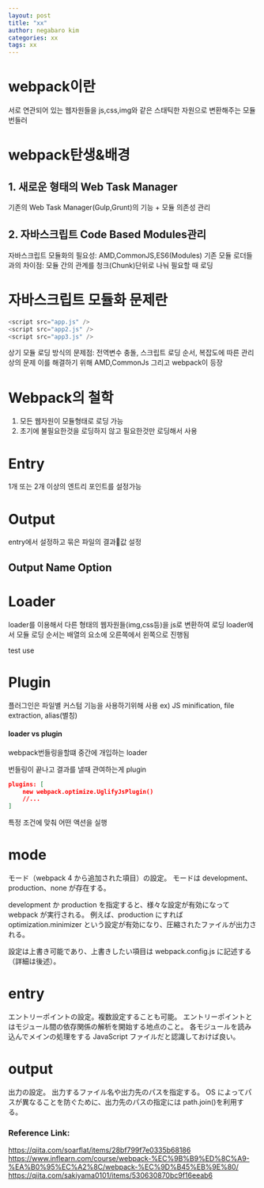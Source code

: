 ```yaml
---
layout: post
title: "xx"
author: negabaro kim
categories: xx
tags: xx
---
```


# webpack이란

서로 연관되어 있는 웹자원들을 js,css,img와 같은 스태틱한 자원으로 변환해주는 모듈 번들러

# webpack탄생&배경

## 1. 새로운 형태의 Web Task Manager

기존의 Web Task Manager(Gulp,Grunt)의 기능 + 모듈 의존성 관리

## 2. 자바스크립트 Code Based Modules관리

자바스크립트 모듈화의 필요성: AMD,CommonJS,ES6(Modules)
기존 모듈 로더들과의 차이점: 모듈 간의 관계를 청크(Chunk)단위로 나눠 필요할 때 로딩

# 자바스크립트 모듈화 문제란

```js
<script src="app.js" />
<script src="app2.js" />
<script src="app3.js" />
```

상기 모듈 로딩 방식의 문제점: 전역변수 충돌, 스크립트 로딩 순서, 복잡도에 따른 관리상의 문제
이를 해결하기 위해 AMD,CommonJs 그리고 webpack이 등장

# Webpack의 철학

1. 모든 웹자원이 모듈형태로 로딩 가능
2. 초기에 불필요한것을 로딩하지 않고 필요한것만 로딩해서 사용

# Entry

1개 또는 2개 이상의 엔트리 포인트를 설정가능

# Output

entry에서 설정하고 묶은 파일의 결과값 설정

## Output Name Option

# Loader

loader를 이용해서 다른 형태의 웹자원들(img,css등)을 js로 변환하여 로딩
loader에서 모듈 로딩 순서는 배열의 요소에 오른쪽에서 왼쪽으로 진행됨

test
use

# Plugin

플러그인은 파일별 커스텀 기능을 사용하기위해 사용
ex) JS minification, file extraction, alias(별칭)

#### loader vs plugin

webpack번들링을할떄 중간에 개입하는 loader

번들링이 끝나고 결과를 낼때 관여하는게 plugin

```json
plugins: [
    new webpack.optimize.UglifyJsPlugin()
    //...
]
```

특정 조건에 맞춰 어떤 액션을 실행

# mode

モード（webpack 4 から追加された項目）の設定。
モードは development、production、none が存在する。

development か production を指定すると、様々な設定が有効になって webpack が実行される。
例えば、production にすれば optimization.minimizer という設定が有効になり、圧縮されたファイルが出力される。

設定は上書き可能であり、上書きしたい項目は webpack.config.js に記述する（詳細は後述）。

# entry

エントリーポイントの設定。複数設定することも可能。
エントリーポイントとはモジュール間の依存関係の解析を開始する地点のこと。
各モジュールを読み込んでメインの処理をする JavaScript ファイルだと認識しておけば良い。

# output

出力の設定。
出力するファイル名や出力先のパスを指定する。
OS によってパスが異なることを防ぐために、出力先のパスの指定には path.join()を利用する。

### Reference Link:

https://qiita.com/soarflat/items/28bf799f7e0335b68186
https://www.inflearn.com/course/webpack-%EC%9B%B9%ED%8C%A9-%EA%B0%95%EC%A2%8C/webpack-%EC%9D%B45%EB%9E%80/
https://qiita.com/sakiyama0101/items/530630870bc9f16eeab6
